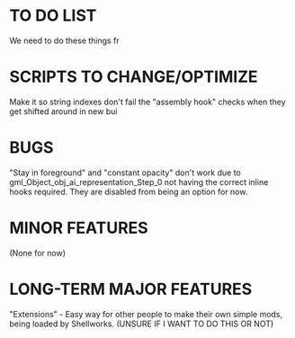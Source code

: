 # TO DO LIST
We need to do these things fr

# SCRIPTS TO CHANGE/OPTIMIZE
Make it so string indexes don't fail the "assembly hook" checks when they get shifted around in new bui

# BUGS
"Stay in foreground" and "constant opacity" don't work due to gml_Object_obj_ai_representation_Step_0 not having the correct inline hooks required. They are disabled from being an option for now.

# MINOR FEATURES
(None for now)

# LONG-TERM MAJOR FEATURES
"Extensions" - Easy way for other people to make their own simple mods, being loaded by Shellworks. (UNSURE IF I WANT TO DO THIS OR NOT)


